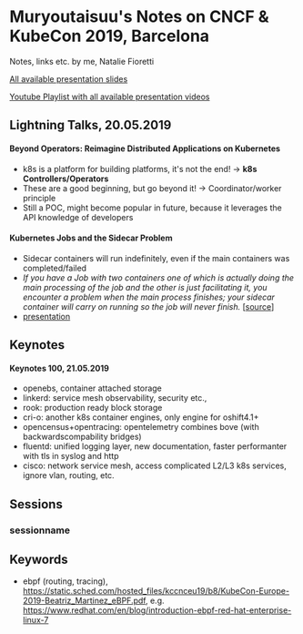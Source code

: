 # Muryoutaisuu's Notes on CNCF & KubeCon 2019, Barcelona

Notes, links etc. by me, Natalie Fioretti

[All available presentation slides](https://kccnceu19.sched.com/list/descriptions/)

[Youtube Playlist with all available presentation videos](https://www.youtube.com/playlist?list=PLj6h78yzYM2PpmMAnvpvsnR4c27wJePh3)
## Lightning Talks, 20.05.2019

#### Beyond Operators: Reimagine Distributed Applications on Kubernetes

- k8s is a platform for building platforms, it's not the end! -> **k8s Controllers/Operators**
- These are a good beginning, but go beyond it! -> Coordinator/worker principle
- Still a POC, might become popular in future, because it leverages the API knowledge of developers

#### Kubernetes Jobs and the Sidecar Problem

- Sidecar containers will run indefinitely, even if the main containers was completed/failed
- *If you have a Job with two containers one of which is actually doing the main processing of the job and the other is just facilitating it, you encounter a problem when the main process finishes; your sidecar container will carry on running so the job will never finish.* [[source](https://github.com/kubernetes/enhancements/blob/master/keps/sig-apps/sidecarcontainers.md#jobs)]
- [presentation](https://static.sched.com/hosted_files/kccnceu19/9d/Kubernetes%20Jobs%20and%20the%20Sidecar%20Problem%20Lightning%20Talk%20-%20James%20Wen%2C%20Spotify.pdf)

#### 

## Keynotes

#### Keynotes 100, 21.05.2019

- openebs, container attached storage
- linkerd: service mesh observability, security etc.,
- rook: production ready block storage
- cri-o: another k8s container engines, only engine for oshift4.1+
- opencensus+opentracing: opentelemetry combines bove (with backwardscompability bridges)
- fluentd: unified logging layer, new documentation, faster performanter with tls in syslog and http
- cisco: network service mesh, access complicated L2/L3 k8s services, ignore vlan, routing, etc.
## Sessions

### sessionname
## Keywords

- ebpf (routing, tracing), https://static.sched.com/hosted_files/kccnceu19/b8/KubeCon-Europe-2019-Beatriz_Martinez_eBPF.pdf, e.g. https://www.redhat.com/en/blog/introduction-ebpf-red-hat-enterprise-linux-7

